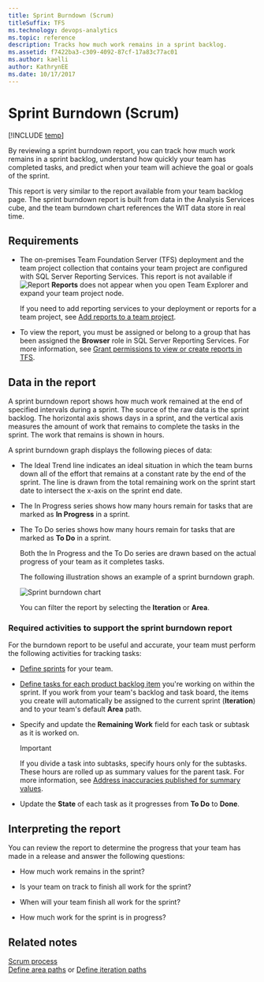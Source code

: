 ```yaml
---
title: Sprint Burndown (Scrum)
titleSuffix: TFS 
ms.technology: devops-analytics
ms.topic: reference
description: Tracks how much work remains in a sprint backlog.
ms.assetid: f7422ba3-c309-4092-87cf-17a83c77ac01
ms.author: kaelli
author: KathrynEE
ms.date: 10/17/2017
---
```


# Sprint Burndown (Scrum)

[!INCLUDE [temp](../includes/tfs-report-platform-version.md)]

By reviewing a sprint burndown report, you can track how much work remains in a sprint backlog, understand how quickly your team has completed tasks, and predict when your team will achieve the goal or goals of the sprint.

This report is very similar to the report available from your team backlog page. The sprint burndown report is built from data in the Analysis Services cube, and the team burndown chart references the WIT data store in real time.

## Requirements

- The on-premises Team Foundation Server (TFS) deployment and the team project collection that contains your team project are configured with SQL Server Reporting Services. This report is not available if ![Report](media/icon_reportte.png "Icon_reportTE") **Reports** does not appear when you open Team Explorer and expand your team project node.

  If you need to add reporting services to your deployment or reports for a team project, see [Add reports to a team project](../admin/add-reports-to-a-team-project.md).

- To view the report, you must be assigned or belong to a group that has been assigned the **Browser** role in SQL Server Reporting Services. For more information, see [Grant permissions to view or create reports in TFS](../admin/grant-permissions-to-reports.md).

<a name="Data"></a>

## Data in the report

A sprint burndown report shows how much work remained at the end of specified intervals during a sprint. The source of the raw data is the sprint backlog. The horizontal axis shows days in a sprint, and the vertical axis measures the amount of work that remains to complete the tasks in the sprint. The work that remains is shown in hours.

A sprint burndown graph displays the following pieces of data:

- The Ideal Trend line indicates an ideal situation in which the team burns down all of the effort that remains at a constant rate by the end of the sprint. The line is drawn from the total remaining work on the sprint start date to intersect the x-axis on the sprint end date.

- The In Progress series shows how many hours remain for tasks that are marked as **In Progress** in a sprint.

- The To Do series shows how many hours remain for tasks that are marked as **To Do** in a sprint.

  Both the In Progress and the To Do series are drawn based on the actual progress of your team as it completes tasks.

  The following illustration shows an example of a sprint burndown graph.

  ![Sprint burndown chart](media/scrum_sprintburndown.png "Scrum_SprintBurndown")

  You can filter the report by selecting the **Iteration** or **Area**.

### Required activities to support the sprint burndown report

For the burndown report to be useful and accurate, your team must perform the following activities for tracking tasks:

- [Define sprints](../../boards/sprints/define-sprints.md) for your team.

- [Define tasks for each product backlog item](https://msdn.microsoft.com/f13e32ae-fe77-421a-b524-43b6bcd1a0f3) you're working on within the sprint. If you work from your team's backlog and task board, the items you create will automatically be assigned to the current sprint (**Iteration**) and to your team's default **Area** path.

- Specify and update the **Remaining Work** field for each task or subtask as it is worked on.

  > [!IMPORTANT]
  > If you divide a task into subtasks, specify hours only for the subtasks. These hours are rolled up as summary values for the parent task. For more information, see [Address inaccuracies published for summary values](address-inaccuracies-published-for-summary-values.md).

- Update the **State** of each task as it progresses from **To Do** to **Done**.

## <a name="Interpreting"></a> Interpreting the report

You can review the report to determine the progress that your team has made in a release and answer the following questions:

- How much work remains in the sprint?

- Is your team on track to finish all work for the sprint?

- When will your team finish all work for the sprint?

- How much work for the sprint is in progress?

## Related notes

[Scrum process](../../boards/work-items/guidance/scrum-process.md)  
[Define area paths](../../organizations/settings/set-area-paths.md) or [Define iteration paths](../../organizations/settings/set-iteration-paths-sprints.md)
